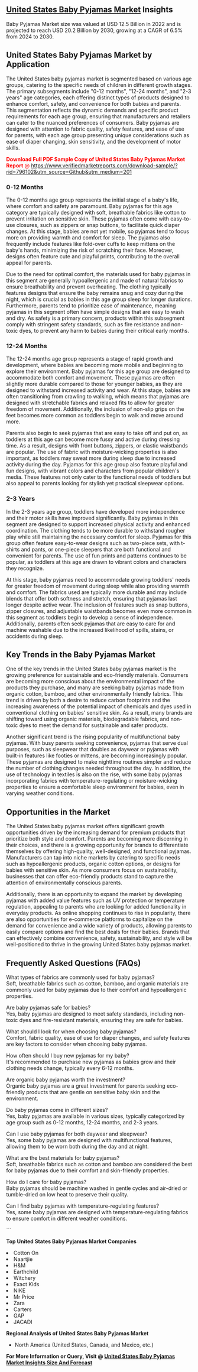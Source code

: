 <h2><a href="https://www.verifiedmarketreports.com/download-sample/?rid=796102&amp;utm_source=Github&amp;utm_medium=201" target="_blank">United States Baby Pyjamas Market</a> Insights</h2><p>Baby Pyjamas Market size was valued at USD 12.5 Billion in 2022 and is projected to reach USD 20.2 Billion by 2030, growing at a CAGR of 6.5% from 2024 to 2030.</p><p><h2>United States Baby Pyjamas Market by Application</h2><p>The United States baby pyjamas market is segmented based on various age groups, catering to the specific needs of children in different growth stages. The primary subsegments include "0-12 months", "12-24 months", and "2-3 years" age categories, each offering distinct types of products designed to enhance comfort, safety, and convenience for both babies and parents. This segmentation reflects the dynamic demands and specific product requirements for each age group, ensuring that manufacturers and retailers can cater to the nuanced preferences of consumers. Baby pyjamas are designed with attention to fabric quality, safety features, and ease of use for parents, with each age group presenting unique considerations such as ease of diaper changing, skin sensitivity, and the development of motor skills.<p><span class=""><span style="color: #ff0000;"><strong>Download Full PDF Sample Copy of United States Baby Pyjamas Market Report</strong> @ </span><a href="https://www.verifiedmarketreports.com/download-sample/?rid=796102&amp;utm_source=Github&amp;utm_medium=201" target="_blank">https://www.verifiedmarketreports.com/download-sample/?rid=796102&amp;utm_source=Github&amp;utm_medium=201</a></span></p><h3>0-12 Months</h3><p>The 0-12 months age group represents the initial stage of a baby's life, where comfort and safety are paramount. Baby pyjamas for this age category are typically designed with soft, breathable fabrics like cotton to prevent irritation on sensitive skin. These pyjamas often come with easy-to-use closures, such as zippers or snap buttons, to facilitate quick diaper changes. At this stage, babies are not yet mobile, so pyjamas tend to focus more on providing warmth and comfort for sleep. The pyjamas also frequently include features like fold-over cuffs to keep mittens on the baby's hands, minimizing the risk of scratching their face. Moreover, designs often feature cute and playful prints, contributing to the overall appeal for parents.<p>Due to the need for optimal comfort, the materials used for baby pyjamas in this segment are generally hypoallergenic and made of natural fabrics to ensure breathability and prevent overheating. The clothing typically features designs that ensure the baby remains snug and cozy during the night, which is crucial as babies in this age group sleep for longer durations. Furthermore, parents tend to prioritize ease of maintenance, meaning pyjamas in this segment often have simple designs that are easy to wash and dry. As safety is a primary concern, products within this subsegment comply with stringent safety standards, such as fire resistance and non-toxic dyes, to prevent any harm to babies during their critical early months.<h3>12-24 Months</h3><p>The 12-24 months age group represents a stage of rapid growth and development, where babies are becoming more mobile and beginning to explore their environment. Baby pyjamas for this age group are designed to accommodate both comfort and movement. These pyjamas are often slightly more durable compared to those for younger babies, as they are designed to withstand increased activity and wear. At this stage, babies are often transitioning from crawling to walking, which means that pyjamas are designed with stretchable fabrics and relaxed fits to allow for greater freedom of movement. Additionally, the inclusion of non-slip grips on the feet becomes more common as toddlers begin to walk and move around more.<p>Parents also begin to seek pyjamas that are easy to take off and put on, as toddlers at this age can become more fussy and active during dressing time. As a result, designs with front buttons, zippers, or elastic waistbands are popular. The use of fabric with moisture-wicking properties is also important, as toddlers may sweat more during sleep due to increased activity during the day. Pyjamas for this age group also feature playful and fun designs, with vibrant colors and characters from popular children's media. These features not only cater to the functional needs of toddlers but also appeal to parents looking for stylish yet practical sleepwear options.<h3>2-3 Years</h3><p>In the 2-3 years age group, toddlers have developed more independence and their motor skills have improved significantly. Baby pyjamas in this segment are designed to support increased physical activity and enhanced coordination. The clothing tends to be more durable to withstand rougher play while still maintaining the necessary comfort for sleep. Pyjamas for this group often feature easy-to-wear designs such as two-piece sets, with t-shirts and pants, or one-piece sleepers that are both functional and convenient for parents. The use of fun prints and patterns continues to be popular, as toddlers at this age are drawn to vibrant colors and characters they recognize.<p>At this stage, baby pyjamas need to accommodate growing toddlers' needs for greater freedom of movement during sleep while also providing warmth and comfort. The fabrics used are typically more durable and may include blends that offer both softness and stretch, ensuring that pyjamas last longer despite active wear. The inclusion of features such as snap buttons, zipper closures, and adjustable waistbands becomes even more common in this segment as toddlers begin to develop a sense of independence. Additionally, parents often seek pyjamas that are easy to care for and machine washable due to the increased likelihood of spills, stains, or accidents during sleep.<h2>Key Trends in the Baby Pyjamas Market</h2><p>One of the key trends in the United States baby pyjamas market is the growing preference for sustainable and eco-friendly materials. Consumers are becoming more conscious about the environmental impact of the products they purchase, and many are seeking baby pyjamas made from organic cotton, bamboo, and other environmentally friendly fabrics. This trend is driven by both a desire to reduce carbon footprints and the increasing awareness of the potential impact of chemicals and dyes used in conventional clothing on babies' sensitive skin. As a result, many brands are shifting toward using organic materials, biodegradable fabrics, and non-toxic dyes to meet the demand for sustainable and safer products.<p>Another significant trend is the rising popularity of multifunctional baby pyjamas. With busy parents seeking convenience, pyjamas that serve dual purposes, such as sleepwear that doubles as daywear or pyjamas with built-in features like footies or mittens, are becoming increasingly popular. These pyjamas are designed to make nighttime routines simpler and reduce the number of clothing changes needed throughout the day. In addition, the use of technology in textiles is also on the rise, with some baby pyjamas incorporating fabrics with temperature-regulating or moisture-wicking properties to ensure a comfortable sleep environment for babies, even in varying weather conditions.<h2>Opportunities in the Market</h2><p>The United States baby pyjamas market offers significant growth opportunities driven by the increasing demand for premium products that prioritize both style and comfort. Parents are becoming more discerning in their choices, and there is a growing opportunity for brands to differentiate themselves by offering high-quality, well-designed, and functional pyjamas. Manufacturers can tap into niche markets by catering to specific needs such as hypoallergenic products, organic cotton options, or designs for babies with sensitive skin. As more consumers focus on sustainability, businesses that can offer eco-friendly products stand to capture the attention of environmentally conscious parents.<p>Additionally, there is an opportunity to expand the market by developing pyjamas with added value features such as UV protection or temperature regulation, appealing to parents who are looking for added functionality in everyday products. As online shopping continues to rise in popularity, there are also opportunities for e-commerce platforms to capitalize on the demand for convenience and a wide variety of products, allowing parents to easily compare options and find the best deals for their babies. Brands that can effectively combine convenience, safety, sustainability, and style will be well-positioned to thrive in the growing United States baby pyjamas market.<h2>Frequently Asked Questions (FAQs)</h2><p>What types of fabrics are commonly used for baby pyjamas? <br>Soft, breathable fabrics such as cotton, bamboo, and organic materials are commonly used for baby pyjamas due to their comfort and hypoallergenic properties.</p><p>Are baby pyjamas safe for babies? <br>Yes, baby pyjamas are designed to meet safety standards, including non-toxic dyes and fire-resistant materials, ensuring they are safe for babies.</p><p>What should I look for when choosing baby pyjamas? <br>Comfort, fabric quality, ease of use for diaper changes, and safety features are key factors to consider when choosing baby pyjamas.</p><p>How often should I buy new pyjamas for my baby? <br>It's recommended to purchase new pyjamas as babies grow and their clothing needs change, typically every 6-12 months.</p><p>Are organic baby pyjamas worth the investment? <br>Organic baby pyjamas are a great investment for parents seeking eco-friendly products that are gentle on sensitive baby skin and the environment.</p><p>Do baby pyjamas come in different sizes? <br>Yes, baby pyjamas are available in various sizes, typically categorized by age group such as 0-12 months, 12-24 months, and 2-3 years.</p><p>Can I use baby pyjamas for both daywear and sleepwear? <br>Yes, some baby pyjamas are designed with multifunctional features, allowing them to be worn both during the day and at night.</p><p>What are the best materials for baby pyjamas? <br>Soft, breathable fabrics such as cotton and bamboo are considered the best for baby pyjamas due to their comfort and skin-friendly properties.</p><p>How do I care for baby pyjamas? <br>Baby pyjamas should be machine washed in gentle cycles and air-dried or tumble-dried on low heat to preserve their quality.</p><p>Can I find baby pyjamas with temperature-regulating features? <br>Yes, some baby pyjamas are designed with temperature-regulating fabrics to ensure comfort in different weather conditions.</p>```</p><p><strong>Top United States Baby Pyjamas Market Companies</strong></p><div data-test-id=""><p><li>Cotton On</li><li> Naartjie</li><li> H&M</li><li> Earthchild</li><li> Witchery</li><li> Exact Kids</li><li> NIKE</li><li> Mr Price</li><li> Zara</li><li> Carters</li><li> GAP</li><li> JACADI</li></p><div><strong>Regional Analysis of&nbsp;United States Baby Pyjamas Market</strong></div><ul><li dir="ltr"><p dir="ltr">North America&nbsp;(United States, Canada, and Mexico, etc.)</p></li></ul><p><strong>For More Information or Query, Visit @&nbsp;</strong><strong><a href="https://www.verifiedmarketreports.com/product/baby-pyjamas-market/?utm_source=Github&amp;utm_medium=201" target="_blank">United States Baby Pyjamas Market Insights Size And Forecast</a></strong></p></div>
